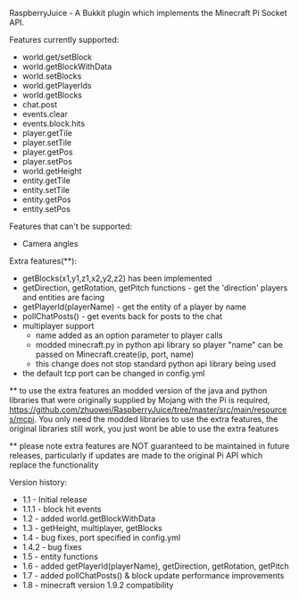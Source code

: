 RaspberryJuice - A Bukkit plugin which implements the Minecraft Pi Socket API.

Features currently supported:
 - world.get/setBlock
 - world.getBlockWithData
 - world.setBlocks
 - world.getPlayerIds
 - world.getBlocks
 - chat.post
 - events.clear
 - events.block.hits
 - player.getTile
 - player.setTile
 - player.getPos
 - player.setPos
 - world.getHeight
 - entity.getTile
 - entity.setTile
 - entity.getPos
 - entity.setPos

Features that can't be supported:
 - Camera angles

Extra features(**):
 - getBlocks(x1,y1,z1,x2,y2,z2) has been implemented
 - getDirection, getRotation, getPitch functions - get the 'direction' players and entities are facing
 - getPlayerId(playerName) - get the entity of a player by name
 - pollChatPosts() - get events back for posts to the chat
 - multiplayer support
   - name added as an option parameter to player calls
   - modded minecraft.py in python api library so player "name" can be passed on Minecraft.create(ip, port, name)
   - this change does not stop standard python api library being used
 - the default tcp port can be changed in config.yml

** to use the extra features an modded version of the java and python libraries that were originally supplied by Mojang with the Pi is required, https://github.com/zhuowei/RaspberryJuice/tree/master/src/main/resources/mcpi.  You only need the modded libraries to use the extra features, the original libraries still work, you just wont be able to use the extra features

** please note extra features are NOT guaranteed to be maintained in future releases, particularly if updates are made to the original Pi API which replace the functionality


Version history:
 - 1.1 - Initial release
 - 1.1.1 - block hit events
 - 1.2 - added world.getBlockWithData
 - 1.3 - getHeight, multiplayer, getBlocks
 - 1.4 - bug fixes, port specified in config.yml
 - 1.4.2 - bug fixes
 - 1.5 - entity functions
 - 1.6 - added getPlayerId(playerName), getDirection, getRotation, getPitch
 - 1.7 - added pollChatPosts() & block update performance improvements
 - 1.8 - minecraft version 1.9.2 compatibility
 